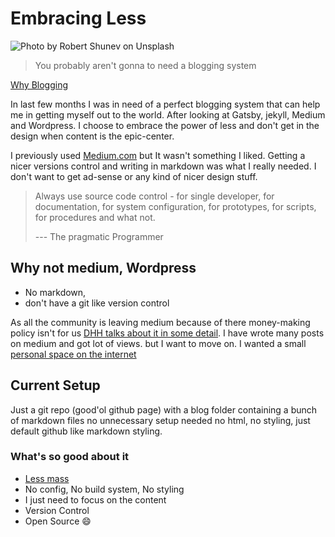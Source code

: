 # Embracing Less

![Photo by Robert Shunev on Unsplash](https://cdn-images-1.medium.com/max/800/0*7VD_tXRhmEeXNhuj)

> You probably aren't gonna to need a blogging system

[Why Blogging](https://dev.to/aspittel/blogging-as-a-developer--5h0m)

In last few months I was in need of a perfect blogging system that can help me in getting myself out to the world. After looking at Gatsby, jekyll, Medium and Wordpress. I choose to embrace the power of less and don't get in the design when content is the epic-center.

I previously used [Medium.com](http://medium.com) but It wasn't something I liked. Getting a nicer versions control and writing in markdown was what I really needed. I don't want to get ad-sense or any kind of nicer design stuff.


> Always use source code control - for single developer, for documentation, for system configuration, for prototypes, for scripts, for  procedures and what not.
>
> --- The pragmatic Programmer

## Why not medium, Wordpress
- No markdown,
- don't have a git like version control

As all the community is leaving medium because of there money-making policy isn't for us [DHH talks about it in some detail](https://medium.com/signal-v-noise/signal-v-noise-exits-medium-56c483d827fc). I have wrote many posts on medium and got lot of views. but I want to move on. I wanted a small [personal space on the internet](https://medium.com/@dan_abramov/why-my-new-blog-isnt-on-medium-3b280282fbae)

## Current Setup
Just a git repo (good'ol github page) with a blog folder containing a bunch of markdown files no unnecessary setup needed no html, no styling, just default github like markdown styling.

### What's so good about it

- [Less mass](https://signalvnoise.com/archives2/getting_real_less_mass.php)
- No config, No build system, No styling
- I just need to focus on the content
- Version Control
- Open Source :smile:
